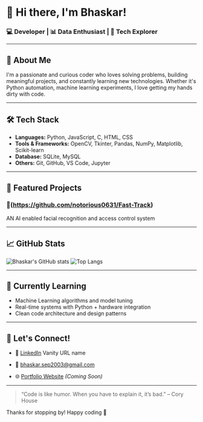 # 👋 Hi there, I'm Bhaskar!

### 💻 Developer | 📊 Data Enthusiast | 🔧 Tech Explorer

---

## 🚀 About Me

I'm a passionate and curious coder who loves solving problems, building meaningful projects, and constantly learning new technologies. Whether it's Python automation, machine learning experiments, I love getting my hands dirty with code.

---

## 🛠️ Tech Stack

- **Languages:** Python, JavaScript, C, HTML, CSS  
- **Tools & Frameworks:** OpenCV, Tkinter, Pandas, NumPy, Matplotlib, Scikit-learn  
- **Database:** SQLite, MySQL  
- **Others:** Git, GitHub, VS Code, Jupyter

---

## 📂 Featured Projects

### 🔹(https://github.com/notorious0631/Fast-Track)
AN AI enabled facial recognition and access control system


---

## 📈 GitHub Stats

![Bhaskar's GitHub stats](https://github-readme-stats.vercel.app/api?username=your-username&show_icons=true&theme=radical)
![Top Langs](https://github-readme-stats.vercel.app/api/top-langs/?username=your-username&layout=compact&theme=radical)

---

## 🧠 Currently Learning

- Machine Learning algorithms and model tuning  
- Real-time systems with Python + hardware integration  
- Clean code architecture and design patterns

---

## 🌱 Let's Connect!

- 🔗 [LinkedIn](www.linkedin.com/in/bhaskardas6901)
Vanity URL name

- 💌 bhaskar.sep2003@gmail.com
- 🌐 [Portfolio Website](https://yourwebsite.com) *(Coming Soon)*

---

> “Code is like humor. When you have to explain it, it’s bad.” – Cory House

Thanks for stopping by! Happy coding 🚀

